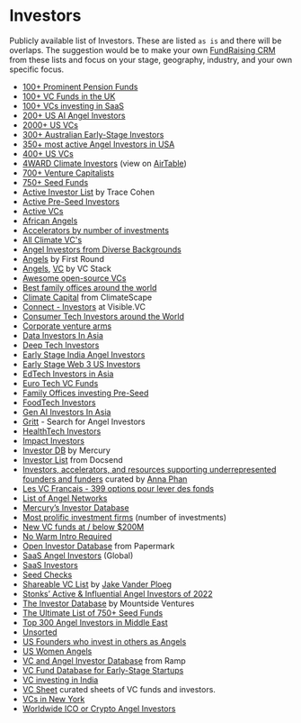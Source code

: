 # Investors

Publicly available list of Investors. These are listed `as is` and there will be overlaps. The suggestion would be to make your own [FundRaising CRM](https://docs.google.com/spreadsheets/d/173ZDJOy3NFLzktzE9PY0t94HliIO6IDZGIZaSULa9N0/) from these lists and focus on your stage, geography, industry, and your own specific focus.

- [100+ Prominent Pension Funds](https://app.folk.app/shared/100-most-prominent-pension-funds-GOeBVaQfOccDyP10pyh2GrmMFcf0UzOi)
- [100+ VC Funds in the UK](https://app.folk.app/shared/All-companies-2mideB7XWyZzKRCr0w0Ydw6TZsu2ekkB)
- [100+ VCs investing in SaaS](https://app.folk.app/shared/100-VC-firm-Investing-In-SaaS-eBQ61SEn13lP1A06ONpjdYyrI1dbgmT3)
- [200+ US AI Angel Investors](https://app.folk.app/shared/250-IA-Angel-Investors-pADZ5I7l6GqfZrTvXpziT0JCdLMuyTns)
- [2000+ US VCs](https://app.folk.app/shared/US-VCs-oc71Oi94yB9vwbfh1XWIQPHTAGQE7FQ1)
- [300+ Australian Early-Stage Investors](https://app.folk.app/shared/+300-Australian-Early-Stage-Investors-iqQ0GprcHdHhscNEJ7Ph8bv9m3ViHAUv)
- [350+ most active Angel Investors in USA](https://app.folk.app/shared/+350-most-active-Angel-Investors-in-USA-jOLUPZiPY4Ddv0WTJSXbtawkOk9smewT)
- [400+ US VCs](https://app.folk.app/shared/US-VCs-oc71Oi94yB9vwbfh1XWIQPHTAGQE7FQ1)
- [4WARD Climate Investors](https://4ward.vc/climate-investor-overview/) (view on [AirTable](https://airtable.com/appxrEAiMKtrbpWRH/shrpbmSGmclpGLvKk/tbljdMeJZ7HbP07g3))
- [700+ Venture Capitalists](https://www.fundz.net/venture-capital-firms)
- [750+ Seed Funds](https://app.folk.app/shared/The-Ultimate-List-of-750+-Seed-Funds-9nq0OLsg2GD7Xjeervb2LmsyBsRaoKkl)
- [Active Investor List](https://docs.google.com/spreadsheets/d/1tugiIXvkprHMrtLX15GC5ZryXX2g0y3RQzmP7B2KCFw/) by Trace Cohen
- [Active Pre-Seed Investors](https://airtable.com/appXJdMe8st7T8K7q/shrSPNzYoSRhJBCbv/tbl216CjzNssfsDpB)
- [Active VCs](https://airtable.com/appYlRDIZLwvRPsRh/shrkohpeE2AO2ldeq/tbl5Q8N7NuW22z5Bt)
- [African Angels](https://docs.google.com/spreadsheets/d/1I0pbsz5Zfsnlp821UM4fcwgVxk4ojMw2SQl5ktIzxQ0/)
- [Accelerators by number of investments](https://app.folk.app/shared/All-accelerators-rw0kuUNqtzl6j6dDQquoZTYF6MFKIQHo)
- [All Climate VC's](https://app.folk.app/shared/All-Climate-VC%27s-FO6SqW28YRiyTptlKjKZsP1LQ3bsm9kN)
- [Angel Investors from Diverse Backgrounds](https://airtable.com/app3vlECCxsoA0I2Q/shrNoRaOvuL9YPGd1/tblqGWGDzEwf8OnGL)
- [Angels](https://angels.firstround.com/) by First Round
- [Angels](https://vcstack.com/angels.html), [VC](https://vcstack.com/venture-capitalists.html) by VC Stack
- [Awesome open-source VCs](https://github.com/CrowdDotDev/awesome-oss-investors)
- [Best family offices around the world](https://app.folk.app/shared/Family-Offices%27-Founders-I4z0LFbIhsQDbROUydXD1Eou9mvwIydC)
- [Climate Capital](https://climatescape.org/capital/) from ClimateScape
- [Connect - Investors](https://connect.visible.vc/investors) at Visible.VC
- [Consumer Tech Investors around the World](https://app.folk.app/shared/Consumer-Tech-Investors-around-the-world-wAABHKwuBJwVIywTQXQfmeBFIlH52mZA)
- [Corporate venture arms](https://app.folk.app/shared/Corporate-Venture-Arms-INCBA2h5vhjU4fUgoIjFDF2LzhUw6NDz)
- [Data Investors In Asia](https://app.folk.app/shared/Data-Investors-In-Asia-QoncCeUGlZRwm1ITNEJ0kvre3X7jV2VW)
- [Deep Tech Investors](https://docs.google.com/spreadsheets/d/1BqNO7l4kXRhjG5jcB89FwRlhuRKBwBKtV7ZHwwLjPhk/)
- [Early Stage India Angel Investors](https://app.folk.app/shared/Early-Stage-Angel-Investors-1ce7gQ9AtU5OhKfBsGQOIXbnlXudUv3h)
- [Early Stage Web 3 US Investors](https://app.folk.app/shared/Early-Stage-Web-3-US-Investors-mqkYyzucURVhDCNRArmUHmz48h91UBnM)
- [EdTech Investors in Asia](https://app.folk.app/shared/EdTech-Investors-In-Asia-PC0OCM23KyjpulLjp4ulgq6roZStSYdy)
- [Euro Tech VC Funds](https://docs.google.com/spreadsheets/d/1cRdFZhXLqat04xe7qO-p48wXQ00GWJyrzgHSb3YVIp0/)
- [Family Offices investing Pre-Seed](https://airtable.com/app3iFeihxOixsUlf/shrWjYGLAHKETll5B/tblOCFaxHvjb8etrV)
- [FoodTech Investors](https://airtable.com/appXQfiwpHFCoRunu/shrV2xlxgzUycjA6S/tblozf5EEO1yt66kh)
- [Gen AI Investors In Asia](https://app.folk.app/shared/Gen-AI-Investors-In-Asia-OjkkMaVbXKeCK4XJWtt1hwNmpS8mqSnO)
- [Gritt](https://www.gritt.io) - Search for Angel Investors
- [HealthTech Investors](https://airtable.com/shrdqT0dM0vaIeO9u/tblyAK2VE4dS8O4dZ/viwiaTchRnMLqZqsS)
- [Impact Investors](https://impactassets.org/ia50/)
- [Investor DB](https://mercury.com/investor-db) by Mercury
- [Investor List](https://airtable.com/shrkohpeE2AO2ldeq/tbl5Q8N7NuW22z5Bt) from Docsend
- [Investors, accelerators, and resources supporting underrepresented founders and funders](https://www.airtable.com/universe/expzgDgsO8QLDmvdt/list-of-investors-accelerators-and-resources-supporting-underrepresented-founders-and-funders) curated by [Anna Phan](https://www.linkedin.com/in/annaphan/)
- [Les VC Francais - 399 options pour lever des fonds](https://app.folk.app/shared/French-VC%27s-mD2puZZ9RyakVW7ATq6VaFaFme7Cjjf9)
- [List of Angel Networks](https://www.mountsideventures.com/list-of-angel-networks)
- [Mercury’s Investor Database](https://mercury.com/investor-database)
- [Most prolific investment firms](https://app.folk.app/shared/Most-prolific-investment-firms-(number-of-investments)-yDyehm4HbYaro0BqfL9j99RA8I0t0BG5) (number of investments)
- [New VC funds at / below $200M](https://docs.google.com/spreadsheets/d/1ebGZ6-ivf_3woBGC4Kz_3217DhjGsefoRu_5iP3nuFQ/)
- [No Warm Intro Required](https://airtable.com/appS9cG0ccqmQM111/shrsDIW1FMuA5cI9P/tblaahhCCc2v0065Q/viwdm9nLc4Aj3sHJO)
- [Open Investor Database](https://investors.papermark.io/) from Papermark
- [SaaS Angel Investors](https://airtable.com/app3iFeihxOixsUlf/shruI4jrfruuYyT87/tblVgubAZM7rDibub) (Global)
- [SaaS Investors](https://ventroduce.com/investor-index)
- [Seed Checks](https://www.seedchecks.com)
- [Shareable VC List](https://airtable.com/appDRBo3C0PfB0bYB/shrjqWLBMA9OR2IUr/tblVk6Dg6tBUeNIbT) by [Jake Vander Ploeg](https://www.linkedin.com/in/jake-vander-ploeg-59652426/)
- [Stonks’ Active & Influential Angel Investors of 2022](https://stonks.com/angels)
- [The Investor Database](https://www.mountsideventures.com/list-of-venture-capital-investors) by Mountside Ventures
- [The Ultimate List of 750+ Seed Funds](https://docs.google.com/spreadsheets/d/1VVr-z3ujLzWZGHX3-3C9C9dBVtnjALa3_cr1xGlDPmE/)
- [Top 300 Angel Investors in Middle East](https://app.folk.app/shared/Top-300-Angel-Investors-in-Middle-East-VVO9GzjSYl8wi6WMwIrsBC9EFhKAegYZ)
- [Unsorted](https://airtable.com/shrCBp3nTD14XU6uS/tblnnbgnMuvE62BYI)
- [US Founders who invest in others as Angels](https://airtable.com/app3iFeihxOixsUlf/shrhhH3j52CyXkIP9/tblpqS8tBdY8kzmxX)
- [US Women Angels](https://airtable.com/appytsOoxXWmjvQ2R/shrzWIHSoK0gvE82D/tble9siT6RDtZNc39)
- [VC and Angel Investor Database](https://ramp.com/investor-database/vc-angel-list) from Ramp
- [VC Fund Database for Early-Stage Startups](https://www.airtable.com/universe/expFo1yNQPYwhey5n/vc-funds-for-early-stage-startups)
- [VC investing in India](https://app.folk.app/shared/VC-investing-in-India-YM4App0M23dLbYAocwPY3gMRPHR8VXkX)
- [VC Sheet](https://www.vcsheet.com) curated sheets of VC funds and investors.
- [VCs in New York](https://www.nycfounderguide.com/investors)
- [Worldwide ICO or Crypto Angel Investors](https://docs.google.com/spreadsheets/d/1SJEYef7U3j75d9Z4t967Ta6jlRVQcubGJqy-gPuWFY4/)